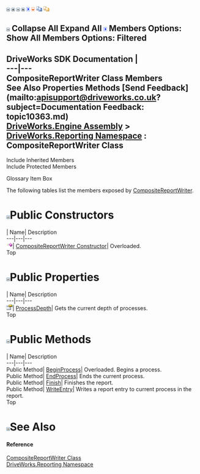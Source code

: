 ![](dotnetimages/collapse.gif) ![](dotnetimages/expand.gif) ![](dotnetimages/collapse.gif) ![](dotnetimages/expand.gif) ![](dotnetimages/drpdown.gif) ![](dotnetimages/drpdown_orange.gif) ![](dotnetimages/copycode.gif) ![](dotnetimages/copycodeHighlight.gif)

![](dotnetimages/collapse.gif) Collapse All Expand All ![](dotnetimages/drpdown.gif) Members Options: Show All  Members Options: Filtered   
---  
DriveWorks SDK Documentation  |   
---|---  
CompositeReportWriter Class Members   
See Also Properties Methods [Send Feedback](mailto:apisupport@driveworks.co.uk?subject=Documentation Feedback: topic10363.md)  
[DriveWorks.Engine Assembly](topic2156.md) > [DriveWorks.Reporting Namespace](topic10334.md) : CompositeReportWriter Class  
---  
  
Include Inherited Members    
Include Protected Members  


Glossary Item Box

The following tables list the members exposed by [CompositeReportWriter](topic10363.md).

# ![](dotnetimages/collapse.gif)Public Constructors

| Name| Description  
---|---|---  
![Public Constructor](dotnetimages/publicConstructor.gif)| [CompositeReportWriter Constructor](topic10369.md)| Overloaded.   
Top

# ![](dotnetimages/collapse.gif)Public Properties

| Name| Description  
---|---|---  
![Public Property](dotnetimages/publicProperty.gif)| [ProcessDepth](topic10378.md)| Gets the current depth of processes.   
Top

# ![](dotnetimages/collapse.gif)Public Methods

| Name| Description  
---|---|---  
Public Method| [BeginProcess](topic10372.md)| Overloaded. Begins a process.   
Public Method| [EndProcess](topic10375.md)| Ends the current process.   
Public Method| [Finish](topic10376.md)| Finishes the report.   
Public Method| [WriteEntry](topic10377.md)| Writes a report entry to current process in the report.   
Top

# ![](dotnetimages/collapse.gif)See Also

#### Reference

[CompositeReportWriter Class](topic10363.md)   
[DriveWorks.Reporting Namespace](topic10334.md)


